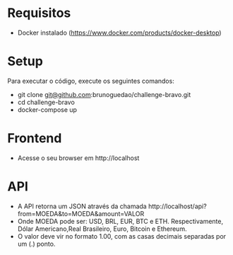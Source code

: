 # Requisitos

  - Docker instalado (https://www.docker.com/products/docker-desktop)

# Setup

Para executar o código, execute os seguintes comandos:

  - git clone git@github.com:brunoguedao/challenge-bravo.git
  - cd challenge-bravo
  - docker-compose up

# Frontend

  - Acesse o seu browser em http://localhost

# API

  - A API retorna um JSON através da chamada http://localhost/api?from=MOEDA&to=MOEDA&amount=VALOR
  - Onde MOEDA pode ser: USD, BRL, EUR, BTC e ETH. Respectivamente, Dólar Americano,Real Brasileiro, Euro, Bitcoin e Ethereum.
  - O valor deve vir no formato 1.00, com as casas decimais separadas por um (.) ponto.